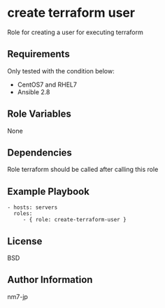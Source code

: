 create terraform user
=========

Role for creating a user for executing terraform

Requirements
------------

Only tested with the condition below:
- CentOS7 and RHEL7
- Ansible 2.8


Role Variables
--------------
None

Dependencies
------------

Role terraform should be called after calling this role

Example Playbook
----------------

    - hosts: servers
      roles:
         - { role: create-terraform-user }

License
-------

BSD

Author Information
------------------

nm7-jp
